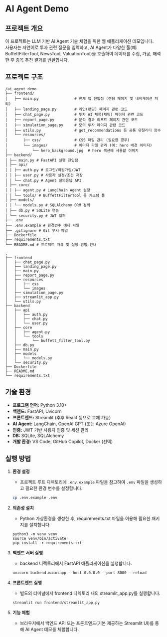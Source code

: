 # AI Agent Demo

## 프로젝트 개요

이 프로젝트는 LLM 기반 AI Agent 기술 체험을 위한 웹 애플리케이션 데모입니다.  
사용자는 자연어로 투자 관련 질문을 입력하고, AI Agent가 다양한 툴(예: BuffettFilterTool, NewsTool, ValuationTool)을 호출하여 데이터를 수집, 가공, 해석한 후 종목 추천 결과를 반환합니다.

## 프로젝트 구조
```
/ai_agent_demo
├── frontend/
│   ├── main.py                # 전체 앱 진입점 (랜딩 페이지 및 내비게이션 처리)
│   ├── landing_page.py        # 메인(랜딩) 페이지 관련 코드
│   ├── chat_page.py           # 투자 AI 체험(채팅) 페이지 관련 코드
│   ├── report_page.py         # 분석 결과 리포트 페이지 관련 코드
│   ├── simulation_page.py     # 모의 투자 페이지 관련 코드
│   ├── utils.py               # get_recommendations 등 공통 유틸리티 함수
│   └── resources/  
│       ├── css/               # CSS 파일 관리 (필요한 경우)
│       └── images/            # 이미지 파일 관리 (예: hero 배경 이미지)
│           └── hero_background.jpg  # hero 섹션에 사용할 이미지
├── backend/
│ ├── main.py # FastAPI 실행 진입점
│ ├── api/
│ │ ├── auth.py # 로그인/회원가입/JWT
│ │ ├── user.py # 사용자 설정/조건 저장
│ │ └── chat.py # Agent 질의응답 API
│ ├── core/
│ │ ├── agent.py # LangChain Agent 설정
│ │ └── tools/ # BuffettFilterTool 등 커스텀 툴
│ ├── models/
│ │ └── models.py # SQLAlchemy ORM 정의
│ ├── db.py # SQLite 연동
│ └── security.py # JWT 헬퍼
├── .env
├── .env.example # 환경변수 예제 파일
├── .gitignore # Git 무시 파일
├── Dockerfile  
├── requirements.txt
└── README.md # 프로젝트 개요 및 실행 방법 안내

.
├── frontend
│   ├── chat_page.py
│   ├── landing_page.py
│   ├── main.py
│   ├── report_page.py
│   ├── resources
│   │   ├── css
│   │   └── images
│   ├── simulation_page.py
│   ├── streamlit_app.py
│   └── utils.py
├── backend
│   ├── api
│   │   ├── auth.py
│   │   ├── chat.py
│   │   └── user.py
│   ├── core
│   │   ├── agent.py
│   │   └── tools
│   │       └── buffett_filter_tool.py
│   ├── db.py
│   ├── main.py
│   ├── models
│   │   └── models.py
│   └── security.py
├── Dockerfile
├── README.md
└── requirements.txt

```

## 기술 환경

- **프로그램 언어:** Python 3.10+
- **백엔드:** FastAPI, Uvicorn
- **프론트엔드:** Streamlit (추후 React 등으로 교체 가능)
- **AI Agent:** LangChain, OpenAI GPT (또는 Azure OpenAI)
- **인증:** JWT 기반 사용자 인증 및 세션 관리
- **DB:** SQLite, SQLAlchemy
- **개발 환경:** VS Code, GitHub Copilot, Docker (선택)

## 실행 방법

1. **환경 설정**  
   - 프로젝트 루트 디렉토리에 `.env.example` 파일을 참고하여 `.env` 파일을 생성하고 필요한 환경 변수를 설정합니다.

   ```bash
   cp .env.example .env
   ```
2. **의존성 설치**
   - Python 가상환경을 생성한 후, requirements.txt 파일을 이용해 필요한 패키지를 설치합니다.

   ```
   python3 -m venv venv
   source venv/bin/activate
   pip install -r requirements.txt
   ```
3. **백엔드 서버 실행**
   - backend 디렉토리에서 FastAPI 애플리케이션을 실행합니다.

   ```
   uvicorn backend.main:app --host 0.0.0.0 --port 8000 --reload
   ```
4. **프론트엔드 실행**
   - 별도의 터미널에서 frontend 디렉토리 내의 streamlit_app.py를 실행합니다.

   ```
   streamlit run frontend/streamlit_app.py
   ```
5. **기능 체험**
   - 브라우저에서 백엔드 API 또는 프론트엔드(기본 제공하는 Streamlit UI)를 통해 AI Agent 데모를 체험합니다.